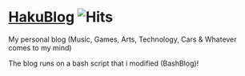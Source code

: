 # [HakuBlog](https://kuhakuneko.github.io/HakuBlog/) ![Hits](https://hits.seeyoufarm.com/api/count/incr/badge.svg?url=https%3A%2F%2Fkuhakuneko.github.io%2FHakuBlog%2F&count_bg=%23F83575&title_bg=%23555555&icon=&icon_color=%23E7E7E7&title=Blog+Hits&edge_flat=true)
My personal blog (Music, Games, Arts, Technology, Cars &amp; Whatever comes to my mind)

The blog runs on a bash script that i modified (BashBlog)!
